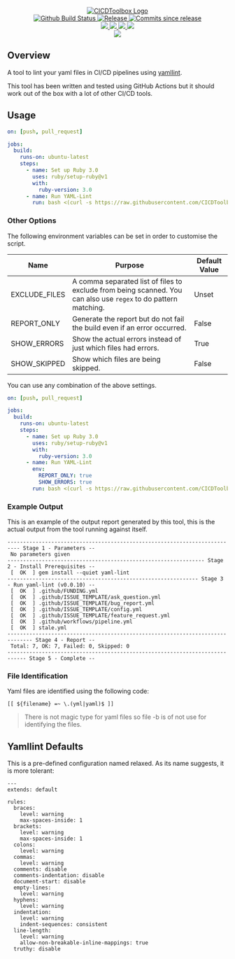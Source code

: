 <p align="center">
    <a href="https://github.com/CICDToolbox">
        <img src="https://cdn.wolfsoftware.com/assets/images/github/organisations/cicdtoolbox/black-and-white-circle-256.png" alt="CICDToolbox Logo" />
    </a>
    <br />
    <a href="https://github.com/CICDToolbox/yaml-lint/actions/workflows/pipeline.yml">
        <img src="https://img.shields.io/github/workflow/status/CICDToolbox/yaml-lint/pipeline/master?style=for-the-badge" alt="Github Build Status">
    </a>
    <a href="https://github.com/CICDToolbox/yaml-lint/releases/latest">
        <img src="https://img.shields.io/github/v/release/CICDToolbox/yaml-lint?color=blue&label=Latest%20Release&style=for-the-badge" alt="Release">
    </a>
    <a href="https://github.com/CICDToolbox/yaml-lint/releases/latest">
        <img src="https://img.shields.io/github/commits-since/CICDToolbox/yaml-lint/latest.svg?color=blue&style=for-the-badge" alt="Commits since release">
    </a>
    <br />
    <a href=".github/CODE_OF_CONDUCT.md">
        <img src="https://img.shields.io/badge/Code%20of%20Conduct-blue?style=for-the-badge" />
    </a>
    <a href=".github/CONTRIBUTING.md">
        <img src="https://img.shields.io/badge/Contributing-blue?style=for-the-badge" />
    </a>
    <a href=".github/SECURITY.md">
        <img src="https://img.shields.io/badge/Report%20Security%20Concern-blue?style=for-the-badge" />
    </a>
    <a href="https://github.com/CICDToolbox/yaml-lint/issues">
        <img src="https://img.shields.io/badge/Get%20Support-blue?style=for-the-badge" />
    </a>
    <br />
    <a href="https://wolfsoftware.com">
        <img src="https://img.shields.io/badge/Created%20by%20Wolf%20Software-blue?style=for-the-badge" />
    </a>
</p>

## Overview

A tool to lint your yaml files in CI/CD pipelines using [yamllint](https://pypi.org/project/yamllint/).

This tool has been written and tested using GitHub Actions but it should work out of the box with a lot of other CI/CD tools.

## Usage

```yml
on: [push, pull_request]

jobs:
  build:
    runs-on: ubuntu-latest
    steps:
      - name: Set up Ruby 3.0
        uses: ruby/setup-ruby@v1
        with:
          ruby-version: 3.0
      - name: Run YAML-Lint
        run: bash <(curl -s https://raw.githubusercontent.com/CICDToolbox/yaml-lint/master/pipeline.sh)
```

### Other Options

The following environment variables can be set in order to customise the script.

| Name          | Purpose | Default Value |
| ------------- | ------- | ------------- |
| EXCLUDE_FILES | A comma separated list of files to exclude from being scanned. You can also use `regex` to do pattern matching. | Unset |
| REPORT_ONLY   | Generate the report but do not fail the build even if an error occurred. | False | 
| SHOW_ERRORS   | Show the actual errors instead of just which files had errors. | True | 
| SHOW_SKIPPED  | Show which files are being skipped. | False | 

You can use any combination of the above settings.

```yml
on: [push, pull_request]

jobs:
  build:
    runs-on: ubuntu-latest
    steps:
      - name: Set up Ruby 3.0
        uses: ruby/setup-ruby@v1
        with:
          ruby-version: 3.0
      - name: Run YAML-Lint
        env:
          REPORT_ONLY: true
          SHOW_ERRORS: true
        run: bash <(curl -s https://raw.githubusercontent.com/CICDToolbox/yaml-lint/master/pipeline.sh)
```

### Example Output

This is an example of the output report generated by this tool, this is the actual output from the tool running against itself.
```
-------------------------------------------------------------------------- Stage 1 - Parameters --
 No parameters given
--------------------------------------------------------------- Stage 2 - Install Prerequisites --
 [  OK  ] gem install --quiet yaml-lint
------------------------------------------------------------- Stage 3 - Run yaml-lint (v0.0.10) --
 [  OK  ] .github/FUNDING.yml
 [  OK  ] .github/ISSUE_TEMPLATE/ask_question.yml
 [  OK  ] .github/ISSUE_TEMPLATE/bug_report.yml
 [  OK  ] .github/ISSUE_TEMPLATE/config.yml
 [  OK  ] .github/ISSUE_TEMPLATE/feature_request.yml
 [  OK  ] .github/workflows/pipeline.yml
 [  OK  ] stale.yml
------------------------------------------------------------------------------ Stage 4 - Report --
 Total: 7, OK: 7, Failed: 0, Skipped: 0
---------------------------------------------------------------------------- Stage 5 - Complete --
```

### File Identification

Yaml files are identified using the following code:

```shell
[[ ${filename} =~ \.(yml|yaml)$ ]]
```
> There is not magic type for yaml files so file -b is of not use for identifying the files.

## Yamllint Defaults

This is a pre-defined configuration named relaxed. As its name suggests, it is more tolerant:

```shell
---
extends: default

rules:
  braces:
    level: warning
    max-spaces-inside: 1
  brackets:
    level: warning
    max-spaces-inside: 1
  colons:
    level: warning
  commas:
    level: warning
  comments: disable
  comments-indentation: disable
  document-start: disable
  empty-lines:
    level: warning
  hyphens:
    level: warning
  indentation:
    level: warning
    indent-sequences: consistent
  line-length:
    level: warning
    allow-non-breakable-inline-mappings: true
  truthy: disable
```
